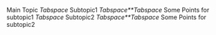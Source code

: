 Main Topic
*Tabspace* Subtopic1
*Tabspace**Tabspace* Some Points for subtopic1
*Tabspace* Subtopic2
*Tabspace**Tabspace* Some Points for subtopic2 

